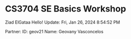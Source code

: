 # CS3704 SE Basics Workshop
Ziad ElGataa
Hello!
 Update: Fri, Jan 26, 2024  8:54:52 PM

 Partner: ID: geov21  Name: Geovany Vasconcelos
